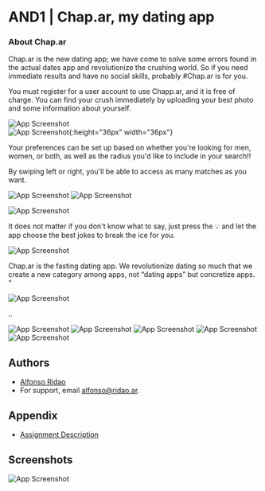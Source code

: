 
# AND1 | Chap.ar, my dating app



### About Chap.ar
Chap.ar is the new dating app; we have come to solve some errors found in the actual dates app and revolutionize the crushing world. So if you need immediate results and have no social skills, probably #Chap.ar is for you.

You must register for a user account to use Chapp.ar, and it is free of charge. You can find your crush immediately by uploading your best photo and some information about yourself.

![App Screenshot](https://github.com/fonCki/Chappar1.0/blob/b4d4e5834e8c0ba5e12b3e555bf4339c279f92bf/resources/Screen_Recording_2022-12-04_at_11_27_52_AM_AdobeExpress.gif) \
![App Screenshot](https://github.com/fonCki/Chappar1.0/blob/cab328cb217930ad35d8ecb8ef2eb2e2640ba47f/resources/Screenshot%202022-12-04%20at%2011.27.35%20AM.png){:height="36px" width="36px"}


Your preferences can be set up based on whether you're looking for men, women, or both, as well as the radius you'd like to include in your search!!


By swiping left or right, you'll be able to access as many matches as you want.

![App Screenshot](https://github.com/fonCki/Chappar1.0/blob/b4d4e5834e8c0ba5e12b3e555bf4339c279f92bf/resources/Screen_Recording_2022-12-04_at_11_27_52_AM_AdobeExpress.gif) ![App Screenshot](https://github.com/fonCki/Chappar1.0/blob/b4d4e5834e8c0ba5e12b3e555bf4339c279f92bf/resources/Screen_Recording_2022-12-04_at_11_27_52_AM_AdobeExpress.gif)


![App Screenshot](https://github.com/fonCki/Chappar1.0/blob/cab328cb217930ad35d8ecb8ef2eb2e2640ba47f/resources/Screenshot%202022-12-04%20at%2011.49.08%20AM.png)

It does not matter if you don't know what to say, just press the 💡 and let the app choose the best jokes to break the ice for you.

![App Screenshot](https://github.com/fonCki/Chappar1.0/blob/cab328cb217930ad35d8ecb8ef2eb2e2640ba47f/resources/Screenshot%202022-12-04%20at%2011.49.21%20AM.png)

Chap.ar is the fasting dating app. We revolutionize dating so much that we create a new category among apps, not “dating apps” but concretize apps. “

![App Screenshot](https://github.com/fonCki/Chappar1.0/blob/cab328cb217930ad35d8ecb8ef2eb2e2640ba47f/resources/Screenshot%202022-12-04%20at%2011.50.18%20AM.png)


..

![App Screenshot](https://github.com/fonCki/Chappar1.0/blob/cab328cb217930ad35d8ecb8ef2eb2e2640ba47f/resources/Screenshot%202022-12-04%20at%2011.50.31%20AM.png)
![App Screenshot](https://github.com/fonCki/Chappar1.0/blob/cab328cb217930ad35d8ecb8ef2eb2e2640ba47f/resources/Screenshot%202022-12-04%20at%2011.50.45%20AM.png)
![App Screenshot](https://github.com/fonCki/Chappar1.0/blob/cab328cb217930ad35d8ecb8ef2eb2e2640ba47f/resources/Screenshot%202022-12-04%20at%2011.51.01%20AM.png)
![App Screenshot](https://github.com/fonCki/Chappar1.0/blob/cab328cb217930ad35d8ecb8ef2eb2e2640ba47f/resources/Screenshot%202022-12-04%20at%2011.51.30%20AM.png)
![App Screenshot](https://github.com/fonCki/Chappar1.0/blob/cab328cb217930ad35d8ecb8ef2eb2e2640ba47f/resources/Screenshot%202022-12-04%20at%2011.53.52%20AM.png)




## Authors

- [Alfonso Ridao](https://alfonso.ridao.ar)
- For support, email alfonso@ridao.ar.


## Appendix


- [Assignment Description](https://github.com/fonCki/BinarySearchTree/blob/a785444af118b6ae020ac83fc2ee1d95ef72bc83/extras/Assignment%20%20BST%20with%20a%20rebalance%20operation.pdf)
## Screenshots

![App Screenshot](https://github.com/fonCki/Chappar1.0/blob/b4d4e5834e8c0ba5e12b3e555bf4339c279f92bf/resources/Screen_Recording_2022-12-04_at_11_27_52_AM_AdobeExpress.gif)





